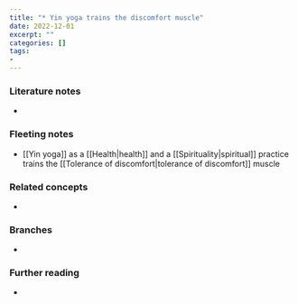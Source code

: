 ```yaml
---
title: "* Yin yoga trains the discomfort muscle"
date: 2022-12-01
excerpt: ""
categories: []
tags:
-
---
```


### Literature notes
- 

### Fleeting notes
- [[Yin yoga]] as a [[Health|health]] and a [[Spirituality|spiritual]] practice trains the [[Tolerance of discomfort|tolerance of discomfort]] muscle

### Related concepts
- 

### Branches
- 

### Further reading
- 